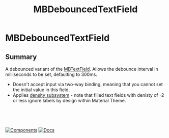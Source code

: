 ﻿---
uid: C.MBDebouncedTextField
title: MBDebouncedTextField
---
# MBDebouncedTextField

## Summary

A debounced variant of the [MBTextField](xref:C.MBTextField). Allows the debounce interval in milliseconds to be set, defaulting to 300ms.

- Doesn't accept input via two-way binding, meaning that you cannot set the initial value in this field.
- Applies [density subsystem](xref:A.Density) - note that filled text fields with denisty of -2 or less ignore labels by design within Material Theme.

&nbsp;

&nbsp;

[![Components](https://img.shields.io/static/v1?label=Components&message=Plus&color=red)](xref:A.PlusComponents)
[![Docs](https://img.shields.io/static/v1?label=API%20Documentation&message=MBDebouncedTextField&color=brightgreen)](xref:Material.Blazor.MBDebouncedTextField)
